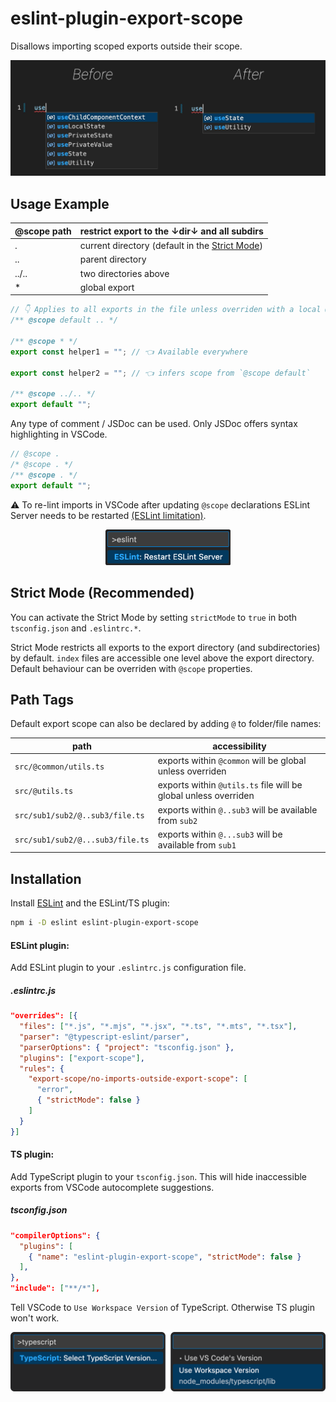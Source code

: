 # eslint-plugin-export-scope

Disallows importing scoped exports outside their scope.

![Before-after comparison](/readme-src/before_after.jpg "Before-after comparison")

## Usage Example

| @scope path | restrict export to the ↓dir↓ and all subdirs                               |
| ----------- | -------------------------------------------------------------------------- |
| .           | current directory (default in the [Strict Mode](#strict-mode-recommended)) |
| ..          | parent directory                                                           |
| ../..       | two directories above                                                      |
| \*          | global export                                                              |

```ts
// 👇 Applies to all exports in the file unless overriden with a local @scope
/** @scope default .. */

/** @scope * */
export const helper1 = ""; // 👈 Available everywhere

export const helper2 = ""; // 👈 infers scope from `@scope default`

/** @scope ../.. */
export default "";
```

Any type of comment / JSDoc can be used. Only JSDoc offers syntax highlighting in VSCode.

```ts
// @scope .
/* @scope . */
/** @scope . */
export default "";
```

⚠️ To re-lint imports in VSCode after updating `@scope` declarations ESLint Server needs to be restarted [(ESLint limitation)](https://github.com/microsoft/vscode-eslint/issues/1565#event-7958473201).

<div style="margin: auto; max-width: 200px;">
  <img src="readme-src/restart_eslint_server.png" alt="Restart ESLint Server" />
</div>

## Strict Mode (Recommended)

You can activate the Strict Mode by setting `strictMode` to `true` in both `tsconfig.json` and `.eslintrc.*`.

Strict Mode restricts all exports to the export directory (and subdirectories) by default. `index` files are accessible one level above the export directory. Default behaviour can be overriden with `@scope` properties.

## Path Tags

Default export scope can also be declared by adding `@` to folder/file names:

| path                             | accessibility                                                   |
| -------------------------------- | --------------------------------------------------------------- |
| `src/@common/utils.ts`           | exports within `@common` will be global unless overriden        |
| `src/@utils.ts`                  | exports within `@utils.ts` file will be global unless overriden |
| `src/sub1/sub2/@..sub3/file.ts`  | exports within `@..sub3` will be available from `sub2`          |
| `src/sub1/sub2/@...sub3/file.ts` | exports within `@...sub3` will be available from `sub1`         |

## Installation

Install [ESLint](https://eslint.org/) and the ESLint/TS plugin:

```sh
npm i -D eslint eslint-plugin-export-scope
```

#### ESLint plugin:

Add ESLint plugin to your `.eslintrc.js` configuration file.

##### .eslintrc.js

```json
"overrides": [{
  "files": ["*.js", "*.mjs", "*.jsx", "*.ts", "*.mts", "*.tsx"],
  "parser": "@typescript-eslint/parser",
  "parserOptions": { "project": "tsconfig.json" },
  "plugins": ["export-scope"],
  "rules": {
    "export-scope/no-imports-outside-export-scope": [
      "error",
      { "strictMode": false }
    ]
  }
}]
```

#### TS plugin:

Add TypeScript plugin to your `tsconfig.json`. This will hide inaccessible exports from VSCode autocomplete suggestions.

##### tsconfig.json

```json
"compilerOptions": {
  "plugins": [
    { "name": "eslint-plugin-export-scope", "strictMode": false }
  ],
},
"include": ["**/*"],
```

Tell VSCode to `Use Workspace Version` of TypeScript. Otherwise TS plugin won't work.

<div style="margin: auto; max-width: 600px;">
  <img src="readme-src/ts_version.png" alt="Select TS version" />
</div>
